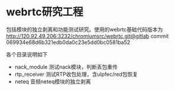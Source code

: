 # webrtc研究工程

包括模块的独立剥离和功能测试研究。使用的webrtc基础代码版本为 
http://120.92.49.206:3232/chromiumsrc/webrtc.git@gitlab commit 069934e68d6b321edb0da0c23e5dd0bc0581ba52

各个目录说明如下
- nack_module 测试nack模块，判断丢包重传
- rtp_receiver 测试RTP收包处理，含ulpfec/red包恢复
- neteq 音频neteq模块的独立剥离
